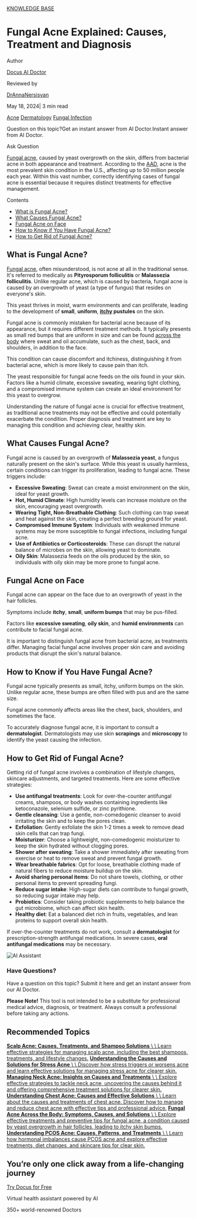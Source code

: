[KNOWLEDGE BASE](https://docus.ai/knowledge-base)

# Fungal Acne Explained: Causes, Treatment and Diagnosis

Author

[Docus AI Doctor](https://docus.ai/ai-doctor)

Reviewed by

[DrAnnaNersisyan](https://docus.ai/author/dr-anna-nersisyan)

May 18, 2024\| 3 min read

[Acne](https://docus.ai/tags/acne) [Dermatology](https://docus.ai/tags/dermatology) [Fungal Infection](https://docus.ai/tags/fungal-infection)

Question on this topic?Get an instant answer from AI Doctor.Instant answer from AI Doctor.

Ask Question

[Fungal acne](https://docus.ai/symptoms-guide/fungal-acne-vs-closed-comedones), caused by yeast overgrowth on the skin, differs from bacterial acne in both appearance and treatment. According to the [AAD](https://www.aad.org/media/stats-numbers), acne is the most prevalent skin condition in the U.S., affecting up to 50 million people each year. Within this vast number, correctly identifying cases of fungal acne is essential because it requires distinct treatments for effective management.

Contents

- [What is Fungal Acne?](https://docus.ai/knowledge-base/fungal-acne-explained#what-is-fungal-acne)
- [What Causes Fungal Acne?](https://docus.ai/knowledge-base/fungal-acne-explained#what-causes-fungal-acne)
- [Fungal Acne on Face](https://docus.ai/knowledge-base/fungal-acne-explained#fungal-acne-on-face)
- [How to Know if You Have Fungal Acne?](https://docus.ai/knowledge-base/fungal-acne-explained#how-to-know-if-you-have-fungal-acne)
- [How to Get Rid of Fungal Acne?](https://docus.ai/knowledge-base/fungal-acne-explained#how-to-get-rid-of-fungal-acne)

## What is Fungal Acne?

[Fungal acne](https://docus.ai/symptoms-guide/fungal-acne-explained), often misunderstood, is not acne at all in the traditional sense. It's referred to medically as **Pityrosporum folliculitis** or **Malassezia folliculitis**. Unlike regular acne, which is caused by bacteria, fungal acne is caused by an overgrowth of yeast (a type of fungus) that resides on everyone's skin.

This yeast thrives in moist, warm environments and can proliferate, leading to the development of **small**, **uniform**, **[itchy](https://docus.ai/symptoms-guide/itchy-acne) pustules** on the skin.

Fungal acne is commonly mistaken for bacterial acne because of its appearance, but it requires different treatment methods. It typically presents as small red bumps that are uniform in size and can be found [across the body](https://docus.ai/knowledge-base/fungal-acne-across-body) where sweat and oil accumulate, such as the chest, back, and shoulders, in addition to the face.

This condition can cause discomfort and itchiness, distinguishing it from bacterial acne, which is more likely to cause pain than itch.

The yeast responsible for fungal acne feeds on the oils found in your skin. Factors like a humid climate, excessive sweating, wearing tight clothing, and a compromised immune system can create an ideal environment for this yeast to overgrow.

Understanding the nature of fungal acne is crucial for effective treatment, as traditional acne treatments may not be effective and could potentially exacerbate the condition. Proper diagnosis and treatment are key to managing this condition and achieving clear, healthy skin.

## What Causes Fungal Acne?

Fungal acne is caused by an overgrowth of **Malassezia yeast**, a fungus naturally present on the skin's surface. While this yeast is usually harmless, certain conditions can trigger its proliferation, leading to fungal acne. These triggers include:

- **Excessive Sweating**: Sweat can create a moist environment on the skin, ideal for yeast growth.
- **Hot, Humid Climate**: High humidity levels can increase moisture on the skin, encouraging yeast overgrowth.
- **Wearing Tight, Non-Breathable Clothing**: Such clothing can trap sweat and heat against the skin, creating a perfect breeding ground for yeast.
- **Compromised Immune System**: Individuals with weakened immune systems may be more susceptible to fungal infections, including fungal acne.
- **Use of Antibiotics or Corticosteroids**: These can disrupt the natural balance of microbes on the skin, allowing yeast to dominate.
- **Oily Skin**: Malassezia feeds on the oils produced by the skin, so individuals with oily skin may be more prone to fungal acne.

## Fungal Acne on Face

Fungal acne can appear on the face due to an overgrowth of yeast in the hair follicles.

Symptoms include **itchy**, **small**, **uniform bumps** that may be pus-filled.

Factors like **excessive sweating**, **oily skin**, and **humid environments** can contribute to facial fungal acne.

It is important to distinguish fungal acne from bacterial acne, as treatments differ. Managing facial fungal acne involves proper skin care and avoiding products that disrupt the skin's natural balance.

## How to Know if You Have Fungal Acne?

Fungal acne typically presents as small, itchy, uniform bumps on the skin. Unlike regular acne, these bumps are often filled with pus and are the same size.

Fungal acne commonly affects areas like the chest, back, shoulders, and sometimes the face.

To accurately diagnose fungal acne, it is important to consult a **dermatologist**. Dermatologists may use skin **scrapings** and **microscopy** to identify the yeast causing the infection.

## How to Get Rid of Fungal Acne?

Getting rid of fungal acne involves a combination of lifestyle changes, skincare adjustments, and targeted treatments. Here are some effective strategies:

- **Use antifungal treatments**: Look for over-the-counter antifungal creams, shampoos, or body washes containing ingredients like ketoconazole, selenium sulfide, or zinc pyrithione.
- **Gentle cleansing**: Use a gentle, non-comedogenic cleanser to avoid irritating the skin and to keep the pores clean.
- **Exfoliation**: Gently exfoliate the skin 1-2 times a week to remove dead skin cells that can trap fungi.
- **Moisturizer**: Choose a lightweight, non-comedogenic moisturizer to keep the skin hydrated without clogging pores.
- **Shower after sweating**: Take a shower immediately after sweating from exercise or heat to remove sweat and prevent fungal growth.
- **Wear breathable fabrics**: Opt for loose, breathable clothing made of natural fibers to reduce moisture buildup on the skin.
- **Avoid sharing personal items**: Do not share towels, clothing, or other personal items to prevent spreading fungi.
- **Reduce sugar intake**: High-sugar diets can contribute to fungal growth, so reducing sugar intake may help.
- **Probiotics**: Consider taking probiotic supplements to help balance the gut microbiome, which can affect skin health.
- **Healthy diet**: Eat a balanced diet rich in fruits, vegetables, and lean proteins to support overall skin health.

If over-the-counter treatments do not work, consult a **dermatologist** for prescription-strength antifungal medications. In severe cases, **oral antifungal medications** may be necessary.

![AI Assistant](https://docus.ai/images/small-assistant.png)

### Have Questions?

Have a question on this topic? Submit it here and get an instant answer from our AI Doctor.

**Please Note!** This tool is not intended to be a substitute for professional medical advice, diagnosis, or treatment. Always consult a professional before taking any actions.

## Recommended Topics

[**Scalp Acne: Causes, Treatments, and Shampoo Solutions** \\
\\
Learn effective strategies for managing scalp acne, including the best shampoos, treatments, and lifestyle changes.](https://docus.ai/knowledge-base/scalp-acne-causes-treatments) [**Understanding the Causes and Solutions for Stress Acne** \\
\\
Discover how stress triggers or worsens acne and learn effective solutions for managing stress acne for clearer skin.](https://docus.ai/knowledge-base/causes-and-solutions-for-stress-acne) [**Managing Neck Acne: Insights on Causes and Treatments** \\
\\
Explore effective strategies to tackle neck acne, uncovering the causes behind it and offering comprehensive treatment solutions for clearer skin.](https://docus.ai/knowledge-base/managing-neck-acne) [**Understanding Chest Acne: Causes and Effective Solutions** \\
\\
Learn about the causes and treatments of chest acne. Discover how to manage and reduce chest acne with effective tips and professional advice.](https://docus.ai/knowledge-base/understanding-chest-acne) [**Fungal Acne Across the Body: Symptoms, Causes, and Solutions** \\
\\
Explore effective treatments and preventive tips for fungal acne, a condition caused by yeast overgrowth in hair follicles, leading to itchy skin bumps.](https://docus.ai/knowledge-base/fungal-acne-across-body) [**Understanding PCOS Acne: Causes, Patterns, and Treatments** \\
\\
Learn how hormonal imbalances cause PCOS acne and explore effective treatments, diet changes, and skincare tips for clear skin.](https://docus.ai/knowledge-base/pcos-acne)

## You’re only one click away from a life-changing journey

[Try Docus for Free](https://my.docus.ai/auth/signup)

Virtual health assistant powered by AI

350+ world-renowned Doctors